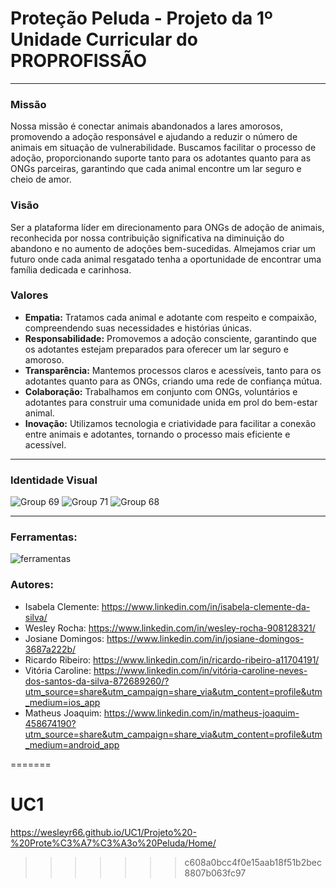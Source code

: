 
# Proteção Peluda - Projeto da 1º Unidade Curricular do PROPROFISSÃO
---
### **Missão**

Nossa missão é conectar animais abandonados a lares amorosos, promovendo a adoção responsável e ajudando a reduzir o número de animais em situação de vulnerabilidade. Buscamos facilitar o processo de adoção, proporcionando suporte tanto para os adotantes quanto para as ONGs parceiras, garantindo que cada animal encontre um lar seguro e cheio de amor.

### **Visão**

Ser a plataforma líder em direcionamento para ONGs de adoção de animais, reconhecida por nossa contribuição significativa na diminuição do abandono e no aumento de adoções bem-sucedidas. Almejamos criar um futuro onde cada animal resgatado tenha a oportunidade de encontrar uma família dedicada e carinhosa.

### **Valores**

- **Empatia:** Tratamos cada animal e adotante com respeito e compaixão, compreendendo suas necessidades e histórias únicas.
- **Responsabilidade:** Promovemos a adoção consciente, garantindo que os adotantes estejam preparados para oferecer um lar seguro e amoroso.
- **Transparência:** Mantemos processos claros e acessíveis, tanto para os adotantes quanto para as ONGs, criando uma rede de confiança mútua.
- **Colaboração:** Trabalhamos em conjunto com ONGs, voluntários e adotantes para construir uma comunidade unida em prol do bem-estar animal.
- **Inovação:** Utilizamos tecnologia e criatividade para facilitar a conexão entre animais e adotantes, tornando o processo mais eficiente e acessível.
 
---
### **Identidade Visual** 
![Group 69](https://github.com/user-attachments/assets/258a3550-77f5-495b-977a-5422dce8ba4b)
![Group 71](https://github.com/user-attachments/assets/19d694f1-41ca-4c7d-8be2-b461d5904969)
![Group 68](https://github.com/user-attachments/assets/ef04908e-66f9-4a4d-a2d4-8ccbdffc0902)

 ---
### **Ferramentas:** 


![ferramentas](https://github.com/user-attachments/assets/5b4fd1a8-45a8-45ec-b4cb-1abb3a5c820b)

### **Autores:** 
- Isabela Clemente: https://www.linkedin.com/in/isabela-clemente-da-silva/
- Wesley Rocha: https://www.linkedin.com/in/wesley-rocha-908128321/
- Josiane Domingos: https://www.linkedin.com/in/josiane-domingos-3687a222b/
- Ricardo Ribeiro: https://www.linkedin.com/in/ricardo-ribeiro-a11704191/
- Vitória Caroline: https://www.linkedin.com/in/vitória-caroline-neves-dos-santos-da-silva-872689260/?utm_source=share&utm_campaign=share_via&utm_content=profile&utm_medium=ios_app
- Matheus Joaquim: https://www.linkedin.com/in/matheus-joaquim-458674190?utm_source=share&utm_campaign=share_via&utm_content=profile&utm_medium=android_app
  
=======
# UC1

 https://wesleyr66.github.io/UC1/Projeto%20-%20Prote%C3%A7%C3%A3o%20Peluda/Home/
 
>>>>>>> c608a0bcc4f0e15aab18f51b2bec8807b063fc97
